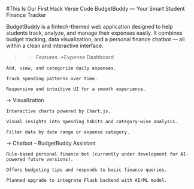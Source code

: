 #This Is Our First Hack Verse Code 
BudgetBuddy — Your Smart Student Finance Tracker

BudgetBuddy is a fintech-themed web application designed to help students track, analyze, and manage their expenses easily.
It combines budget tracking, data visualization, and a personal finance chatbot — all within a clean and interactive interface.

>> Features
->Expense Dashboard

    Add, view, and categorize daily expenses.

    Track spending patterns over time.

    Responsive and intuitive UI for a smooth experience.

-> Visualization

    Interactive charts powered by Chart.js.

    Visual insights into spending habits and category-wise analysis.

    Filter data by date range or expense category.

-> Chatbot – BudgetBuddy Assistant

    Rule-based personal finance bot (currently under development for AI-powered future versions).

    Offers budgeting tips and responds to basic finance queries.

    Planned upgrade to integrate Flask backend with AI/ML model.